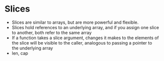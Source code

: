# Slices

- Slices are similar to arrays, but are more powerful and flexible.
- Slices hold references to an underlying array, and if you assign one slice to another, both refer to the same array
- If a function takes a slice argument, changes it makes to the elements of the slice will be visible to the caller, analogous to passing a pointer to the underlying array
- len, cap
